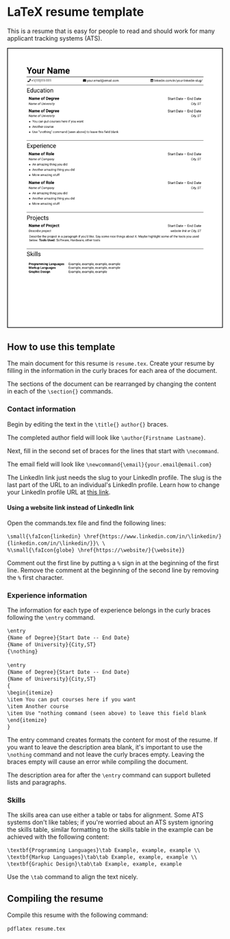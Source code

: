 # LaTeX resume template

This is a resume that is easy for people to read and should work for many applicant tracking systems (ATS).

![resume screenshot](resume.png)

## How to use this template

The main document for this resume is `resume.tex`.
Create your resume by filling in the information in the curly braces for each area of the document.

The sections of the document can be rearranged by changing the content in each of the `\section{}` commands.


### Contact information

Begin by editing the text in the `\title{}` `author{}` braces.

The completed author field will look like `\author{Firstname Lastname}`.


Next, fill in the second set of braces for the lines that start with `\necommand`.

The email field will look like `\newcommand{\email}{your.email@email.com}`

The LinkedIn link just needs the slug to your LinkedIn profile.
The slug is the last part of the URL to an individual's LinkedIn profile.
Learn how to change your LinkedIn profile URL at [this link](https://www.linkedin.com/help/linkedin/answer/87/customizing-your-public-profile-url?lang=en).


#### Using a website link instead of LinkedIn link

Open the commands.tex file and find the following lines:

```
\small{\faIcon{linkedin} \href{https://www.linkedin.com/in/\linkedin/}{linkedin.com/in/\linkedin/}}\ \
%\small{\faIcon{globe} \href{https://\website/}{\website}}
```

Comment out the first line by putting a `%` sign in at the beginning of the first line.
Remove the comment at the beginning of the second line by removing the `%` first character.


### Experience information

The information for each type of experience belongs in the curly braces following the `\entry` command.

```
\entry
{Name of Degree}{Start Date -- End Date}
{Name of University}{City,ST}
{\nothing}

\entry
{Name of Degree}{Start Date -- End Date}
{Name of University}{City,ST}
{
\begin{itemize}
\item You can put courses here if you want
\item Another course
\item Use "nothing command (seen above) to leave this field blank
\end{itemize}
}
```

The entry command creates formats the content for most of the resume.
If you want to leave the description area blank, it's important to use the `\nothing` command and not leave the curly braces empty.
Leaving the braces empty will cause an error while compiling the document.

The description area for after the `\entry` command can support bulleted lists and paragraphs.

### Skills

The skills area can use either a table or tabs for alignment.
Some ATS systems don't like tables; if you're worried about an ATS system ignoring the skills table, similar formatting to the skills table in the example can be achieved with the following content:

```
\textbf{Programming Languages}\tab Example, example, example \\
\textbf{Markup Languages}\tab\tab Example, example, example \\
\textbf{Graphic Design}\tab\tab Example, example, example
```

Use the `\tab` command to align the text nicely.


## Compiling the resume

Compile this resume with the following command:

`pdflatex resume.tex`
